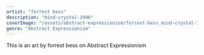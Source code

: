 ```yaml
---
artist: "forrest bess"
description: "mind-crystal-1946"
coverImage: "/assets/abstract-expressionism/forrest-bess_mind-crystal-1946.jpg"
genre: "Abstract Expressionism"
---
```

This is an art by forrest bess on Abstract Expressionism

